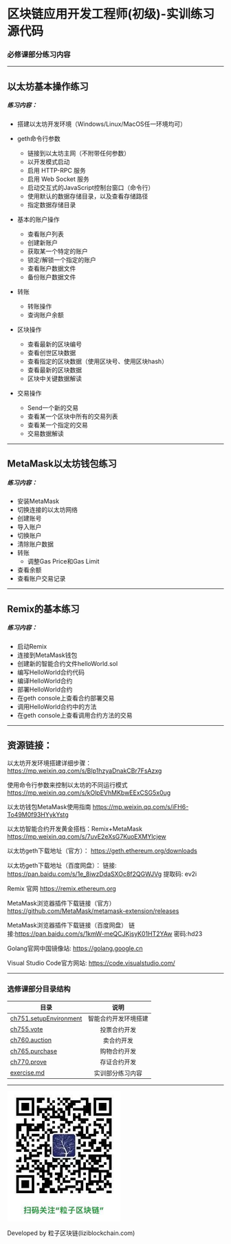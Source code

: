 # 区块链应用开发工程师(初级)-实训练习源代码


### 必修课部分练习内容

***
## 以太坊基本操作练习

##### 练习内容：

* 搭建以太坊开发环境（Windows/Linux/MacOS任一环境均可）


* geth命令行参数
  - 链接到以太坊主网（不附带任何参数）
  - 以开发模式启动
  - 启用 HTTP-RPC 服务
  - 启用 Web Socket 服务
  - 启动交互式的JavaScript控制台窗口（命令行）
  - 使用默认的数据存储目录，以及查看存储路径
  - 指定数据存储目录


* 基本的账户操作
  - 查看账户列表
  - 创建新账户
  - 获取某一个特定的账户
  - 锁定/解锁一个指定的账户
  - 查看账户数据文件
  - 备份账户数据文件


* 转账
   - 转账操作
   - 查询账户余额


* 区块操作
  - 查看最新的区块编号
  - 查看创世区块数据
  - 查看指定的区块数据（使用区块号、使用区块hash）
  - 查看最新的区块数据
  - 区块中关键数据解读



* 交易操作
  - Send一个新的交易
  - 查看某一个区块中所有的交易列表
  - 查看某一个指定的交易
  - 交易数据解读

***

## MetaMask以太坊钱包练习

##### 练习内容：

* 安装MetaMask
* 切换连接的以太坊网络
* 创建账号
* 导入账户
* 切换账户
* 清除账户数据
* 转账
  - 调整Gas Price和Gas Limit
* 查看余额
* 查看账户交易记录

***
## Remix的基本练习

##### 练习内容：

* 启动Remix
* 连接到MetaMask钱包
* 创建新的智能合约文件helloWorld.sol
* 编写HelloWorld合约代码
* 编译HelloWorld合约
* 部署HelloWorld合约
* 在geth console上查看合约部署交易
* 调用HelloWorld合约中的方法
* 在geth console上查看调用合约方法的交易



***
## 资源链接：

以太坊开发环境搭建详细步骤：
https://mp.weixin.qq.com/s/BIp1hzyaDnakCBr7FsAzxg

使用命令行参数来控制以太坊的不同运行模式
https://mp.weixin.qq.com/s/kOlpEVhMKbwEExCSG5x0ug

以太坊钱包MetaMask使用指南
https://mp.weixin.qq.com/s/iFH6-To49M0f93HYykYstg

以太坊智能合约开发黄金搭档：Remix+MetaMask
https://mp.weixin.qq.com/s/7uvE2eXsG7KuoEXMYlcjew



以太坊geth下载地址（官方）：
https://geth.ethereum.org/downloads

以太坊geth下载地址（百度网盘）：
链接: https://pan.baidu.com/s/1e_8iwzDdaSXOc8f2QGWJVg 提取码: ev2i


Remix 官网
https://remix.ethereum.org

MetaMask浏览器插件下载链接（官方）
https://github.com/MetaMask/metamask-extension/releases

MetaMask浏览器插件下载链接（百度网盘）
链接:https://pan.baidu.com/s/1kmW-meQCJKjsyK01HT2YAw  密码:hd23




Golang官网中国镜像站: https://golang.google.cn

Visual Studio Code官方网站: https://code.visualstudio.com/



***
### 选修课部分目录结构

| 目录 | 说明 |
| - | :-: |
| [ch751.setupEnvironment](./ch751.setupEnvironment) | 智能合约开发环境搭建 |
| [ch755.vote](./ch755.vote) | 投票合约开发 |
| [ch760.auction](./ch760.auction) | 卖合约开发 |
| [ch765.purchase](./ch765.purchase) | 购物合约开发 |
| [ch770.prove](./ch770.prove) | 存证合约开发 |
| [exercise.md](./exercise.md)  | 实训部分练习内容 |



***
![](../../imgs/liziblockchain_wechat.jpg)


Developed by 粒子区块链(liziblockchain.com)
